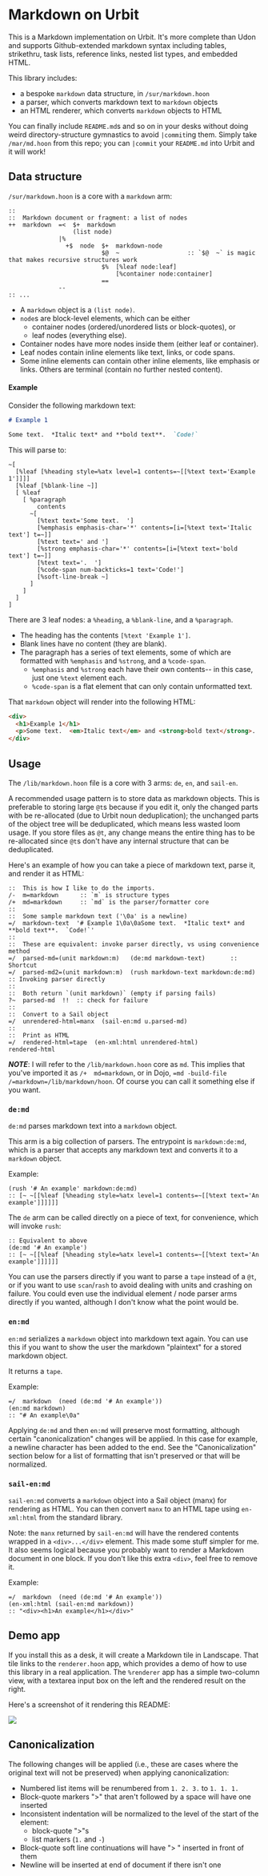 # Markdown on Urbit

This is a Markdown implementation on Urbit.  It's more complete than Udon and supports Github-extended markdown syntax including tables, strikethru, task lists, reference links, nested list types, and embedded HTML.

This library includes:

- a bespoke `markdown` data structure, in `/sur/markdown.hoon`
- a parser, which converts markdown text to `markdown` objects
- an HTML renderer, which converts `markdown` objects to HTML

You can finally include `README.md`s and so on in your desks without doing weird directory-structure gymnastics to avoid `|commit`ing them.  Simply take `/mar/md.hoon` from this repo; you can `|commit` your `README.md` into Urbit and it will work!

## Data structure

`/sur/markdown.hoon` is a core with a `markdown` arm:

```hoon
::
::  Markdown document or fragment: a list of nodes
++  markdown  =<  $+  markdown
                  (list node)
              |%
                +$  node  $+  markdown-node
                          $@  ~                   :: `$@  ~` is magic that makes recursive structures work
                          $%  [%leaf node:leaf]
                              [%container node:container]
                          ==
              --
:: ...
```

- A `markdown` object is a `(list node)`.
- `node`s are block-level elements, which can be either
  - container nodes (ordered/unordered lists or block-quotes), or
  - leaf nodes (everything else).
- Container nodes have more nodes inside them (either leaf or container).
- Leaf nodes contain inline elements like text, links, or code spans.
- Some inline elements can contain other inline elements, like emphasis or links.  Others are terminal (contain no further nested content).

#### Example

Consider the following markdown text:

```markdown
# Example 1

Some text.  *Italic text* and **bold text**.  `Code!`
```

This will parse to:

```hoon
~[
  [%leaf [%heading style=%atx level=1 contents=~[[%text text='Example 1']]]]
  [%leaf [%blank-line ~]]
  [ %leaf
    [ %paragraph
        contents
      ~[
        [%text text='Some text.  ']
        [%emphasis emphasis-char='*' contents=[i=[%text text='Italic text'] t=~]]
        [%text text=' and ']
        [%strong emphasis-char='*' contents=[i=[%text text='bold text'] t=~]]
        [%text text='.  ']
        [%code-span num-backticks=1 text='Code!']
        [%soft-line-break ~]
      ]
    ]
  ]
]
```

There are 3 leaf nodes: a `%heading`, a `%blank-line`, and a `%paragraph`.
- The heading has the contents `[%text 'Example 1']`.
- Blank lines have no content (they are blank).
- The paragraph has a series of text elements, some of which are formatted with `%emphasis` and `%strong`, and a `%code-span`.
  - `%emphasis` and `%strong` each have their own contents-- in this case, just one `%text` element each.
  - `%code-span` is a flat element that can only contain unformatted text.

That `markdown` object will render into the following HTML:

```html
<div>
  <h1>Example 1</h1>
  <p>Some text.  <em>Italic text</em> and <strong>bold text</strong>.  <code>Code!</code> </p>
</div>
```

## Usage

The `/lib/markdown.hoon` file is a core with 3 arms: `de`, `en`, and `sail-en`.

A recommended usage pattern is to store data as markdown objects.  This is preferable to storing large `@t`s because if you edit it, only the changed parts with be re-allocated (due to Urbit noun deduplication); the unchanged parts of the object tree will be deduplicated, which means less wasted loom usage.  If you store files as `@t`, any change means the entire thing has to be re-allocated since `@t`s don't have any internal structure that can be deduplicated.

Here's an example of how you can take a piece of markdown text, parse it, and render it as HTML:

```hoon
::  This is how I like to do the imports.
/-  m=markdown      :: `m` is structure types
/+  md=markdown     :: `md` is the parser/formatter core
::
::  Some sample markdown text ('\0a' is a newline)
=/  markdown-text  '# Example 1\0a\0aSome text.  *Italic text* and **bold text**.  `Code!`'
::
::  These are equivalent: invoke parser directly, vs using convenience method
=/  parsed-md=(unit markdown:m)   (de:md markdown-text)       :: Shortcut
=/  parsed-md2=(unit markdown:m)  (rush markdown-text markdown:de:md)  :: Invoking parser directly
::
::  Both return `(unit markdown)` (empty if parsing fails)
?~  parsed-md  !!  :: check for failure
::
::  Convert to a Sail object
=/  unrendered-html=manx  (sail-en:md u.parsed-md)
::
::  Print as HTML
=/  rendered-html=tape  (en-xml:html unrendered-html)
rendered-html
```

***NOTE***: I will refer to the `/lib/markdown.hoon` core as `md`.  This implies that you've imported it as `/+  md=markdown`, or in Dojo, `=md -build-file /=markdown=/lib/markdown/hoon`.  Of course you can call it something else if you want.

### `de:md`

`de:md` parses markdown text into a `markdown` object.

This arm is a big collection of parsers.  The entrypoint is `markdown:de:md`, which is a parser that accepts any markdown text and converts it to a `markdown` object.

Example:

```hoon
(rush '# An example' markdown:de:md)
:: [~ ~[[%leaf [%heading style=%atx level=1 contents=~[[%text text='An example']]]]]]
```

The `de` arm can be called directly on a piece of text, for convenience, which will invoke `rush`:

```hoon
:: Equivalent to above
(de:md '# An example')
:: [~ ~[[%leaf [%heading style=%atx level=1 contents=~[[%text text='An example']]]]]]
```

You can use the parsers directly if you want to parse a `tape` instead of a `@t`, or if you want to use `scan`/`rash` to avoid dealing with units and crashing on failure.  You could even use the individual element / node parser arms directly if you wanted, although I don't know what the point would be.

### `en:md`

`en:md` serializes a `markdown` object into markdown text again.  You can use this if you want to show the user the markdown "plaintext" for a stored markdown object.

It returns a `tape`.

Example:

```hoon
=/  markdown  (need (de:md '# An example'))
(en:md markdown)
:: "# An example\0a"
```

Applying `de:md` and then `en:md` will preserve most formatting, although certain "canonicalization" changes will be applied.  In this case for example, a newline character has been added to the end.  See the "Canonicalization" section below for a list of formatting that isn't preserved or that will be normalized.

### `sail-en:md`

`sail-en:md` converts a `markdown` object into a Sail object (manx) for rendering as HTML.  You can then convert `manx` to an HTML tape using `en-xml:html` from the standard library.

Note: the `manx` returned by `sail-en:md` will have the rendered contents wrapped in a `<div>...</div>` element.  This made some stuff simpler for me.  It also seems logical because you probably want to render a Markdown document in one block.  If you don't like this extra `<div>`, feel free to remove it.

Example:

```hoon
=/  markdown  (need (de:md '# An example'))
(en-xml:html (sail-en:md markdown))
:: "<div><h1>An example</h1></div>"
```

## Demo app

If you install this as a desk, it will create a Markdown tile in Landscape.  That tile links to the `renderer.hoon` app, which provides a demo of how to use this library in a real application.  The `%renderer` app has a simple two-column view, with a textarea input box on the left and the rendered result on the right.

Here's a screenshot of it rendering this README:

![](./renderer.png)

## Canonicalization

The following changes will be applied (i.e., these are cases where the original text will not be preserved) when applying canonicalization:

- Numbered list items will be renumbered from `1. 2. 3.` to `1. 1. 1.`
- Block-quote markers ">" that aren't followed by a space will have one inserted
- Inconsistent indentation will be normalized to the level of the start of the element:
  - block-quote ">"s
  - list markers (`1.` and `-`)
- Block-quote soft line continuations will have "> " inserted in front of them
- Newline will be inserted at end of document if there isn't one
